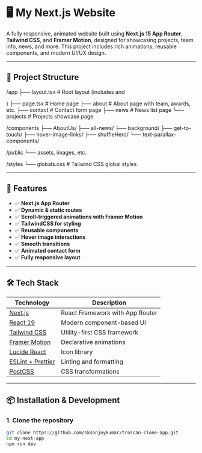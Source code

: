 # 🖥️ My Next.js Website

A fully responsive, animated website built using **Next.js 15 App Router**, **Tailwind CSS**, and **Framer Motion**, designed for showcasing projects, team info, news, and more. This project includes rich animations, reusable components, and modern UI/UX design.

---

## 📁 Project Structure
/app
├── layout.tsx # Root layout (includes <Navbar /> and <Footer />)
├── page.tsx # Home page
├── about # About page with team, awards, etc.
├── contact # Contact form page
├── news # News list page
└── projects # Projects showcase page

/components
├── AboutUs/
├── all-news/
├── background/
├── get-to-touch/
├── hover-image-links/
├── shuffleHero/
└── text-parallax-components/

/public
└── assets, images, etc.

/styles
└── globals.css # Tailwind CSS global styles


---

## 🚀 Features

- ✅ **Next.js App Router**
- ✅ **Dynamic & static routes**
- ✅ **Scroll-triggered animations with Framer Motion**
- ✅ **TailwindCSS for styling**
- ✅ **Reusable components**
- ✅ **Hover image interactions**
- ✅ **Smooth transitions**
- ✅ **Animated contact form**
- ✅ **Fully responsive layout**

---

## 🛠️ Tech Stack

| Technology     | Description                          |
|----------------|--------------------------------------|
| [Next.js](https://nextjs.org/) | React Framework with App Router |
| [React 19](https://react.dev/) | Modern component-based UI |
| [Tailwind CSS](https://tailwindcss.com/) | Utility-first CSS framework |
| [Framer Motion](https://www.framer.com/motion/) | Declarative animations |
| [Lucide React](https://lucide.dev/) | Icon library |
| [ESLint + Prettier](https://eslint.org/) | Linting and formatting |
| [PostCSS](https://postcss.org/) | CSS transformations |

---

## 📦 Installation & Development

### 1. Clone the repository

```bash
git clone https://github.com/sksonjoykumar/troscan-clone-app.git
cd my-next-app
npm run dev
